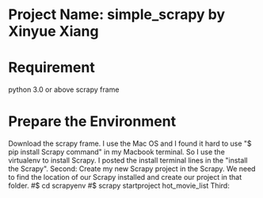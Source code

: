 # Project Name: simple_scrapy by Xinyue Xiang 
# Requirement
python 3.0 or above
scrapy frame 
# Prepare the Environment
Download the scrapy frame. 
I use the Mac OS and I found it hard to use "$ pip install Scrapy command" in my Macbook terminal. So I use the virtualenv to install Scrapy. I posted the install terminal lines in the "install the Scrapy".
Second: Create my new Scrapy project in the Scrapy. We need to find the location of our Scrapy installed and create our project in that folder.
#$ cd scrapyenv 
#$ scrapy startproject hot_movie_list
Third: 
